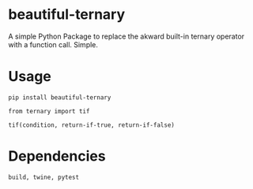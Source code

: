 # beautiful-ternary
A simple Python Package to replace the akward built-in ternary operator with a function call. Simple.

# Usage

    pip install beautiful-ternary
    
    from ternary import tif
    
    tif(condition, return-if-true, return-if-false)

# Dependencies

    build, twine, pytest
